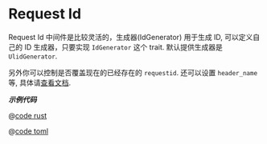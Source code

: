 # Request Id

Request Id 中间件是比较灵活的，生成器(IdGenerator) 用于生成 ID, 可以定义自己的 ID 生成器，只要实现 `IdGenerator` 这个 trait. 默认提供生成器是 `UlidGenerator`. 

另外你可以控制是否覆盖现在的已经存在的 `requestid`. 还可以设置 `header_name` 等, 具体请[查看文档](https://docs.rs/salvo_extra/latest/salvo_extra/request_id/index.html).

_**示例代码**_

<CodeGroup>
  <CodeGroupItem title="main.rs" active>

@[code rust](../../../../codes/request-id/src/main.rs)

  </CodeGroupItem>
  <CodeGroupItem title="Cargo.toml">

@[code toml](../../../../codes/request-id/Cargo.toml)

  </CodeGroupItem>
</CodeGroup>